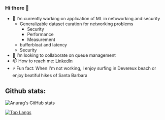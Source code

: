 ### Hi there 👋

- 🔭 I’m currently working on application of ML in netoworking and security
  - Generalizable dataset curation for networking problems
      - Security
      - Performance
      - Measurement 
  - bufferbloat and latency
  - Security 
- 👯 I’m looking to collaborate on queue management
- 📫 How to reach me: [LinkedIn](https://www.linkedin.com/in/jaber-daneshamooz/)
- ⚡ Fun fact: When I'm not working, I enjoy surfing in Devereux beach or enjoy beatiful hikes of Santa Barbara

## Github stats:
![Anurag's GitHub stats](https://github-readme-stats.vercel.app/api?username=jaber-the-great&count_private=true&include_all_commits=true&theme=blue-green&show_icons=true&)

[![Top Langs](https://github-readme-stats.vercel.app/api/top-langs/?username=jaber-the-great)](https://github.com/anuraghazra/github-readme-stats)



